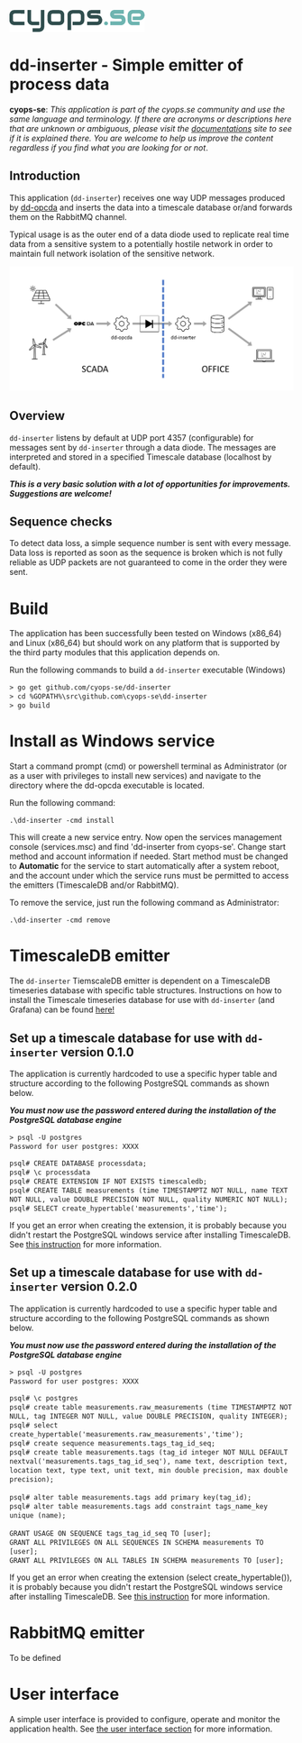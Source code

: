![example usage](./assets/cyops.png)
# dd-inserter - Simple emitter of process data
**cyops-se**: *This application is part of the cyops.se community and use the same language and terminology. If there are acronyms or descriptions here that are unknown or ambiguous, please visit the [documentations](https://github.com/cyops-se/docs) site to see if it is explained there. You are welcome to help us improve the content regardless if you find what you are looking for or not*.

## Introduction
This application (```dd-inserter```) receives one way UDP messages produced by [dd-opcda](https://github.com/cyops-se/dd-opcda) and inserts the data into a timescale database or/and forwards them on the RabbitMQ channel.

Typical usage is as the outer end of a data diode used to replicate real time data from a sensitive system to a potentially hostile network in order to maintain full network isolation of the sensitive network.

![example usage](./assets/diode-1.png)

## Overview
```dd-inserter``` listens by default at UDP port 4357 (configurable) for messages sent by ```dd-inserter``` through a data diode. The messages are interpreted and stored in a specified Timescale database (localhost by default).

***This is a very basic solution with a lot of opportunities for improvements. Suggestions are welcome!***

## Sequence checks
To detect data loss, a simple sequence number is sent with every message. Data loss is reported as soon as the sequence is broken which is not fully reliable as UDP packets are not guaranteed to come in the order they were sent.

# Build
The application has been successfully been tested on Windows (x86_64) and Linux (x86_64) but should work on any platform that is supported by the third party modules that this application depends on.

Run the following commands to build a ```dd-inserter``` executable (Windows)

```
> go get github.com/cyops-se/dd-inserter
> cd %GOPATH%\src\github.com\cyops-se\dd-inserter
> go build
```

# Install as Windows service

Start a command prompt (cmd) or powershell terminal as Administrator (or as a user with privileges to install new services) and navigate to the directory where the dd-opcda executable is located.

Run the following command:

```
.\dd-inserter -cmd install
```

This will create a new service entry. Now open the services management console (services.msc) and find 'dd-inserter from cyops-se'. Change start method and account information if needed. Start method must be changed to **Automatic** for the service to start automatically after a system reboot, and the account under which the service runs must be permitted to access the emitters (TimescaleDB and/or RabbitMQ).

To remove the service, just run the following command as Administrator:

```
.\dd-inserter -cmd remove
```

# TimescaleDB emitter
The ```dd-inserter``` TiemscaleDB emitter is dependent on a TimescaleDB timeseries database with specific table structures. Instructions on how to install the Timescale timeseries database for use with ```dd-inserter``` (and Grafana) can be found [here!](./TIMESCALE.md)

## Set up a timescale database for use with ```dd-inserter``` version 0.1.0

The application is currently hardcoded to use a specific hyper table and structure according to the following PostgreSQL commands as shown below.

***You must now use the password entered during the installation of the PostgreSQL database engine***

```
> psql -U postgres
Password for user postgres: XXXX
```
```
psql# CREATE DATABASE processdata;
psql# \c processdata
psql# CREATE EXTENSION IF NOT EXISTS timescaledb;
psql# CREATE TABLE measurements (time TIMESTAMPTZ NOT NULL, name TEXT NOT NULL, value DOUBLE PRECISION NOT NULL, quality NUMERIC NOT NULL);
psql# SELECT create_hypertable('measurements','time');
```

If you get an error when creating the extension, it is probably because you didn't restart the PostgreSQL windows service after installing TimescaleDB. See [this instruction](./TIMESCALE.md) for more information.



## Set up a timescale database for use with ```dd-inserter``` version 0.2.0

The application is currently hardcoded to use a specific hyper table and structure according to the following PostgreSQL commands as shown below.

***You must now use the password entered during the installation of the PostgreSQL database engine***

```
> psql -U postgres
Password for user postgres: XXXX
```
```
psql# \c postgres
psql# create table measurements.raw_measurements (time TIMESTAMPTZ NOT NULL, tag INTEGER NOT NULL, value DOUBLE PRECISION, quality INTEGER);
psql# select create_hypertable('measurements.raw_measurements','time');
psql# create sequence measurements.tags_tag_id_seq;
psql# create table measurements.tags (tag_id integer NOT NULL DEFAULT nextval('measurements.tags_tag_id_seq'), name text, description text, location text, type text, unit text, min double precision, max double precision);

psql# alter table measurements.tags add primary key(tag_id);
psql# alter table measurements.tags add constraint tags_name_key unique (name);

GRANT USAGE ON SEQUENCE tags_tag_id_seq TO [user];
GRANT ALL PRIVILEGES ON ALL SEQUENCES IN SCHEMA measurements TO [user];
GRANT ALL PRIVILEGES ON ALL TABLES IN SCHEMA measurements TO [user];
```

If you get an error when creating the extension (select create_hypertable()), it is probably because you didn't restart the PostgreSQL windows service after installing TimescaleDB. See [this instruction](./TIMESCALE.md) for more information.

# RabbitMQ emitter
To be defined

# User interface
A simple user interface is provided to configure, operate and monitor the application health. See [the user interface section](./USERINTERFACE.md) for more information.